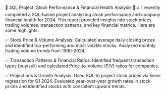 🚀 SQL Project: Stock Performance & Financial Health Analysis 💼📊
I recently completed a SQL-based project analyzing stock performance and company financial health for 2024. This report provided insights into stock prices, trading volumes, transaction patterns, and key financial metrics. Here are some highlights:

✅ Stock Price & Volume Analysis:
Calculated average daily closing prices and identified top-performing and most volatile stocks.
Analyzed monthly trading volume trends from 1990-2024.

✅ Transaction Patterns & Financial Ratios:
Identified frequent transaction types (buy/sell) and calculated Price-to-Volume (P/V) ratios for companies.

✅ Projections & Growth Analysis:
Used SQL to project stock prices via linear regression for Q1 2024.
Evaluated year-over-year growth rates in stock prices and identified stocks with consistent upward trends.
